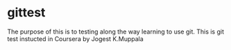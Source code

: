 # gittest
The purpose of this is to testing along the way learning to use git.
This is git test instucted in Coursera by Jogest K.Muppala
